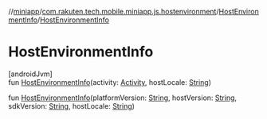 //[miniapp](../../../index.md)/[com.rakuten.tech.mobile.miniapp.js.hostenvironment](../index.md)/[HostEnvironmentInfo](index.md)/[HostEnvironmentInfo](-host-environment-info.md)

# HostEnvironmentInfo

[androidJvm]\
fun [HostEnvironmentInfo](-host-environment-info.md)(activity: [Activity](https://developer.android.com/reference/kotlin/android/app/Activity.html), hostLocale: [String](https://kotlinlang.org/api/latest/jvm/stdlib/kotlin/-string/index.html))

fun [HostEnvironmentInfo](-host-environment-info.md)(platformVersion: [String](https://kotlinlang.org/api/latest/jvm/stdlib/kotlin/-string/index.html), hostVersion: [String](https://kotlinlang.org/api/latest/jvm/stdlib/kotlin/-string/index.html), sdkVersion: [String](https://kotlinlang.org/api/latest/jvm/stdlib/kotlin/-string/index.html), hostLocale: [String](https://kotlinlang.org/api/latest/jvm/stdlib/kotlin/-string/index.html))
